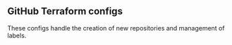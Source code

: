 ## GitHub Terraform configs

These configs handle the creation of new repositories and management of labels. 
